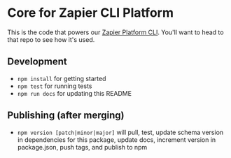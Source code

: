 # Core for Zapier CLI Platform

This is the code that powers our [Zapier Platform CLI](https://github.com/zapier/zapier-platform-cli). You'll want to head to that repo to see how it's used.

## Development

- `npm install` for getting started
- `npm test` for running tests
- `npm run docs` for updating this README

## Publishing (after merging)

- `npm version [patch|minor|major]` will pull, test, update schema version in dependencies for this package, update docs, increment version in package.json, push tags, and publish to npm